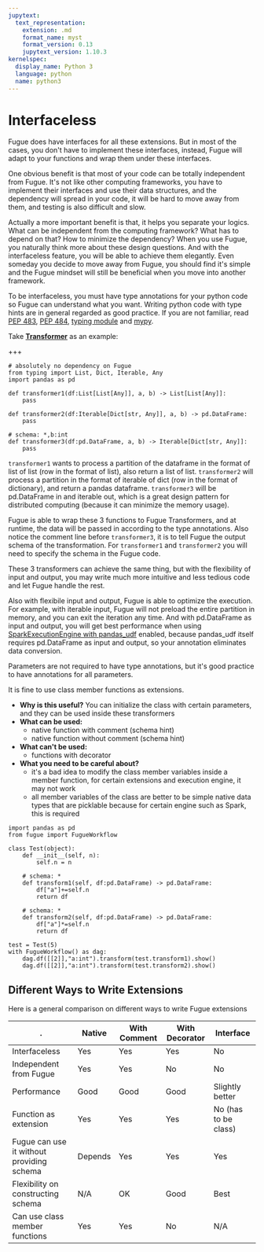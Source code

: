 ```yaml
---
jupytext:
  text_representation:
    extension: .md
    format_name: myst
    format_version: 0.13
    jupytext_version: 1.10.3
kernelspec:
  display_name: Python 3
  language: python
  name: python3
---
```


# Interfaceless

Fugue does have interfaces for all these extensions. But in most of the cases, you don't have to implement these interfaces, instead, Fugue will adapt to your functions and wrap them under these interfaces.

One obvious benefit is that most of your code can be totally independent from Fugue. It's not like other computing frameworks, you have to implement their interfaces and use their data structures, and the dependency will spread in your code, it will be hard to move away from them, and testing is also difficult and slow.

Actually a more important benefit is that, it helps you separate your logics. What can be independent from the computing framework? What has to depend on that? How to minimize the dependency? When you use Fugue, you naturally think more about these design questions. And with the interfaceless feature, you will be able to achieve them elegantly. Even someday you decide to move away from Fugue, you should find it's simple and the Fugue mindset will still be beneficial when you move into another framework.

To be interfaceless, you must have type annotations for your python code so Fugue can understand what you want. Writing python code with type hints are in general regarded as good practice. If you are not familiar, read [PEP 483](https://www.python.org/dev/peps/pep-0483/), [PEP 484](https://www.python.org/dev/peps/pep-0484/), [typing module](https://docs.python.org/3/library/typing.html) and [mypy](http://mypy-lang.org/).

Take [**Transformer**](./transformer.ipynb) as an example:

+++



```{code-cell}
# absolutely no dependency on Fugue
from typing import List, Dict, Iterable, Any
import pandas as pd

def transformer1(df:List[List[Any]], a, b) -> List[List[Any]]:
    pass

def transformer2(df:Iterable[Dict[str, Any]], a, b) -> pd.DataFrame:
    pass

# schema: *,b:int
def transformer3(df:pd.DataFrame, a, b) -> Iterable[Dict[str, Any]]:
    pass
```

`transformer1` wants to process a partition of the dataframe in the format of list of list (row in the format of list), also return a list of list. `transformer2` will process a partition in the format of iterable of dict (row in the format of dictionary), and return a pandas dataframe. `transformer3` will be pd.DataFrame in and iterable out, which is a great design pattern for distributed computing (because it can minimize the memory usage).

Fugue is able to wrap these 3 functions to Fugue Transformers, and at runtime, the data will be passed in according to the type annotations. Also notice the comment line before `transformer3`, it is to tell Fugue the output schema of the transformation. For `transformer1` and `transformer2` you will need to specify the schema in the Fugue code.

These 3 transformers can achieve the same thing, but with the flexibility of input and output, you may write much more intuitive and less tedious code and let Fugue handle the rest.

Also with flexibile input and output, Fugue is able to optimize the execution. For example, with iterable input, Fugue will not preload the entire partition in memory, and you can exit the iteration any time. And with pd.DataFrame as input and output, you will get best performance when using [SparkExecutionEngine with pandas_udf](../advanced/useful_config.ipynb#Use-Pandas-UDF-on-SparkExecutionEngine) enabled, because pandas_udf itself requires pd.DataFrame as input and output, so your annotation eliminates data conversion.

Parameters are not required to have type annotations, but it's good practice to have annotations for all parameters.

It is fine to use class member functions as extensions.

* **Why is this useful?** You can initialize the class with certain parameters, and they can be used inside these transformers
* **What can be used:**
    * native function with comment (schema hint)
    * native function without comment (schema hint)
* **What can't be used:**
    * functions with decorator
* **What you need to be careful about?**
    * it's a bad idea to modify the class member variables inside a member function, for certain extensions and execution engine, it may not work
    * all member variables of the class are better to be simple native data types that are picklable because for certain engine such as Spark, this is required

```{code-cell}
import pandas as pd
from fugue import FugueWorkflow

class Test(object):
    def __init__(self, n):
        self.n = n
        
    # schema: *
    def transform1(self, df:pd.DataFrame) -> pd.DataFrame:
        df["a"]+=self.n
        return df
    
    # schema: *
    def transform2(self, df:pd.DataFrame) -> pd.DataFrame:
        df["a"]*=self.n
        return df
    
test = Test(5)
with FugueWorkflow() as dag:
    dag.df([[2]],"a:int").transform(test.transform1).show()
    dag.df([[2]],"a:int").transform(test.transform2).show()
```

## Different Ways to Write Extensions

Here is a general comparison on different ways to write Fugue extensions

| . | Native | With Comment | With Decorator | Interface |
| --- | ---|---|---| ---|
|Interfaceless | Yes | Yes | Yes | No |
|Independent from Fugue | Yes | Yes | No | No |
|Performance | Good | Good | Good | Slightly better |
|Function as extension | Yes | Yes | Yes | No (has to be class) |
|Fugue can use it without providing schema | Depends | Yes | Yes | Yes |
|Flexibility on constructing schema | N/A | OK | Good | Best |
|Can use class member functions | Yes | Yes | No | N/A |

